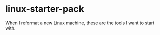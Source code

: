 # linux-starter-pack
When I reformat a new Linux machine, these are the tools I want to start with.

